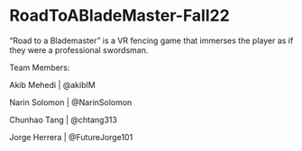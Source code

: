 # RoadToABladeMaster-Fall22
“Road to a Blademaster” is a VR fencing game that immerses the player as if they were a professional swordsman.

Team Members: 

Akib Mehedi | @akibIM

Narin Solomon | @NarinSolomon

Chunhao Tang | @chtang313

Jorge Herrera | @FutureJorge101
